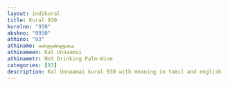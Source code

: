 ```yaml
---
layout: indikural
title: Kural 930
kuralno: "930"
abskno: "0930"
athino: "93"
athiname: கள்ளுண்ணாமை
athinameen: Kal Unnaamai
athinametr: Not Drinking Palm-Wine
categories: [93]
description: Kal Unnaamai kural 930 with meaning in tamil and english 
---
```


